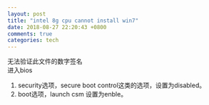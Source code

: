 ```yaml
---
layout: post
title: "intel 8g cpu cannot install win7"
date: 2018-08-27 22:20:43 +0800
comments: true
categories: tech
---
```

无法验证此文件的数字签名  
进入bios  
1. security选项，secure boot control这类的选项，设置为disabled。  
2. boot选项，launch csm 设置为enble。  
